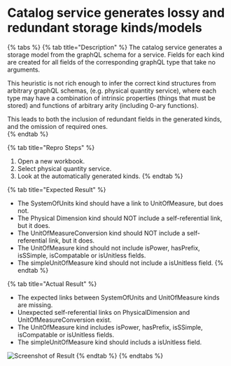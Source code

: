 # Catalog service generates lossy and redundant storage kinds/models

{% tabs %}
{% tab title="Description" %}
The catalog service generates a storage model from the graphQL schema for a service. Fields for each kind are created for all fields of the corresponding graphQL type that take no arguments.    

This heuristic is not rich enough to infer the correct kind structures from arbitrary graphQL schemas, \(e.g. physical quantity service\), where each type may have a combination of intrinsic properties \(things that must be stored\) and functions of arbitrary arity \(including 0-ary functions\).   

This leads to both the inclusion of redundant fields in the generated kinds, and the omission of required ones.     
{% endtab %}

{% tab title="Repro Steps" %}
1. Open a new workbook.   
2. Select physical quantity service.
3. Look at the automatically generated kinds.
{% endtab %}

{% tab title="Expected Result" %}
* The SystemOfUnits kind should have a link to UnitOfMeasure, but does not.   
* The Physical Dimension kind should NOT include a self-referential link, but it does.
* The UnitOfMeasureConversion kind should NOT include a self-referential link, but it does.
* The UnitOfMeasure kind should not include isPower, hasPrefix, isSSimple, isCompatable or isUnitless fields.
* The simpleUnitOfMeasure kind should not include a isUnitless field.
{% endtab %}

{% tab title="Actual Result" %}
* The expected links between SystemOfUnits and UnitOfMeasure kinds are missing.
* Unexpected self-referential links on PhysicalDimension and UnitOfMeasureConversion exist.
* The UnitOfMeasure kind includes isPower, hasPrefix, isSSimple, isCompatable or isUnitless fields.
* The simpleUnitOfMeasure kind should includs a isUnitless field.

![Screenshot of Result](https://maanaimages.blob.core.windows.net/maana-q-documentation/image%20%281%29.png)
{% endtab %}
{% endtabs %}

